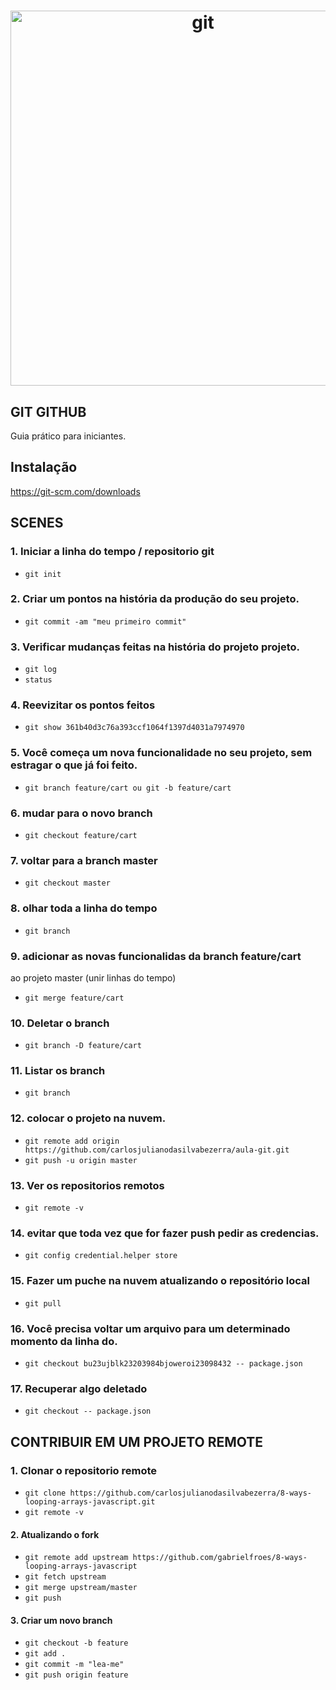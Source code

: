 <h1 align="center">
    <img alt="git" src="https://img.youtube.com/vi/2alg7MQ6_sI/maxresdefault.jpg" width="600px" />
</h1>

## GIT GITHUB

Guia prático para iniciantes.

## Instalação

https://git-scm.com/downloads

## SCENES

### 1. Iniciar a linha do tempo / repositorio git
* `git init`

### 2. Criar um pontos na história da produção do seu projeto.
* `git commit -am "meu primeiro commit"`

### 3. Verificar mudanças feitas na história do projeto projeto.
* `git log`
* `status`

### 4. Reevizitar os pontos feitos
* `git show 361b40d3c76a393ccf1064f1397d4031a7974970`

### 5. Você começa um nova funcionalidade no seu projeto, sem estragar o que já foi feito.
* `git branch feature/cart ou git -b feature/cart`

### 6. mudar para o novo branch
* `git checkout feature/cart`

### 7. voltar para a branch master
* `git checkout master`

### 8. olhar toda a linha do tempo
* `git branch`

### 9. adicionar as novas funcionalidas da branch feature/cart
ao projeto master (unir linhas do tempo)
* `git merge feature/cart`

### 10. Deletar o branch
* `git branch -D feature/cart`

### 11. Listar os branch
* `git branch` 

### 12. colocar o projeto na nuvem.
* `git remote add origin https://github.com/carlosjulianodasilvabezerra/aula-git.git`
* `git push -u origin master`

### 13. Ver os repositorios remotos
* `git remote -v`

### 14. evitar que toda vez que for fazer push pedir as credencias.
* `git config credential.helper store`

### 15. Fazer um puche na nuvem atualizando o repositório local
* `git pull`

### 16. Você precisa voltar um arquivo para um determinado momento da linha do.
* `git checkout bu23ujblk23203984bjoweroi23098432 -- package.json`

### 17. Recuperar algo deletado
* `git checkout -- package.json`


## CONTRIBUIR EM UM PROJETO REMOTE
### 1. Clonar o repositorio remote
* `git clone https://github.com/carlosjulianodasilvabezerra/8-ways-looping-arrays-javascript.git`
* `git remote -v`

#### 2. Atualizando o fork
* `git remote add upstream https://github.com/gabrielfroes/8-ways-looping-arrays-javascript`
* `git fetch upstream`
* `git merge upstream/master`
* `git push` 

#### 3. Criar um novo branch
* `git checkout -b feature`
* `git add .`
* `git commit -m "lea-me"`
* `git push origin feature`
